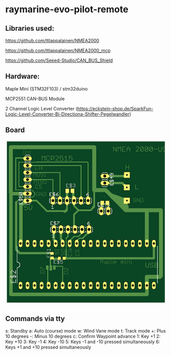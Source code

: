 # raymarine-evo-pilot-remote
## Libraries used:
https://github.com/ttlappalainen/NMEA2000

https://github.com/ttlappalainen/NMEA2000_mcp

https://github.com/Seeed-Studio/CAN_BUS_Shield

## Hardware:
Maple Mini (STM32F103) / stm32duino

MCP2551 CAN-BUS Module

2 Channel Logic Level Converter (https://eckstein-shop.de/SparkFun-Logic-Level-Converter-Bi-Directiona-Shifter-Pegelwandler)

## Board

![board](https://raw.githubusercontent.com/matztam/raymarine-evo-pilot-remote/master/Board/NMEA2000_USB_topview.png)

## Commands via tty

s: Standby
a: Auto (course) mode
w: Wind Vane mode
t: Track mode
+: Plus 10 degrees
-: Minus 10 degrees
c: Confirm Waypoint advance
1: Key +1
2: Key +10
3: Key -1
4: Key -10
5: Keys -1 and -10 pressed simultaneously
6: Keys +1 and +10 pressed simultaneously
